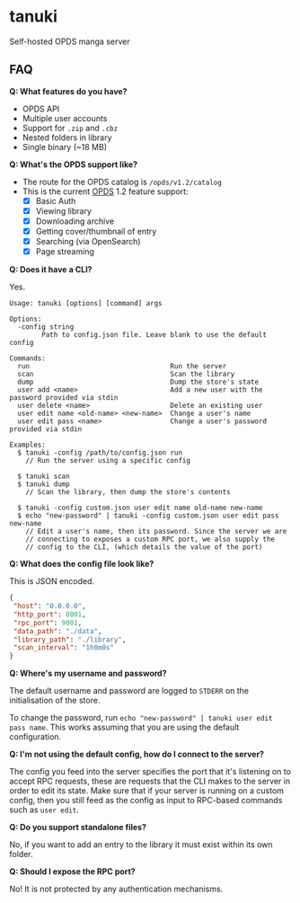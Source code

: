 # tanuki
Self-hosted OPDS manga server

## FAQ

**Q: What features do you have?**

- OPDS API
- Multiple user accounts
- Support for `.zip` and `.cbz`
- Nested folders in library
- Single binary (~18 MB)

**Q: What's the OPDS support like?**

- The route for the OPDS catalog is `/opds/v1.2/catalog`
- This is the current [OPDS](https://specs.opds.io/) 1.2 feature support:
    - [x] Basic Auth
    - [x] Viewing library
    - [x] Downloading archive
    - [x] Getting cover/thumbnail of entry
    - [x] Searching (via OpenSearch)
    - [x] Page streaming

**Q: Does it have a CLI?**

Yes.

```console
Usage: tanuki [options] [command] args

Options:
  -config string
        Path to config.json file. Leave blank to use the default config

Commands:
  run                                   Run the server
  scan                                  Scan the library
  dump                                  Dump the store's state
  user add <name>                       Add a new user with the password provided via stdin
  user delete <name>                    Delete an existing user
  user edit name <old-name> <new-name>  Change a user's name
  user edit pass <name>                 Change a user's password provided via stdin

Examples:
  $ tanuki -config /path/to/config.json run
    // Run the server using a specific config

  $ tanuki scan
  $ tanuki dump
    // Scan the library, then dump the store's contents

  $ tanuki -config custom.json user edit name old-name new-name
  $ echo "new-password" | tanuki -config custom.json user edit pass new-name
    // Edit a user's name, then its password. Since the server we are 
    // connecting to exposes a custom RPC port, we also supply the 
    // config to the CLI, (which details the value of the port)
```

**Q: What does the config file look like?**

This is JSON encoded.

```json
{
 "host": "0.0.0.0",
 "http_port": 8001,
 "rpc_port": 9001,
 "data_path": "./data",
 "library_path": "./library",
 "scan_interval": "1h0m0s"
}
```

**Q: Where's my username and password?**

The default username and password are logged to `STDERR` 
on the initialisation of the store.

To change the password, run `echo "new-password" | tanuki user edit pass name`. 
This works assuming that you are using the default configuration.

**Q: I'm not using the default config, how do I connect to the server?**

The config you feed into the server specifies the port that 
it's listening on to accept RPC requests, these are requests 
that the CLI makes to the server in order to edit its state. 
Make sure that if your server is running on a custom config,
then you still feed as the config as input to RPC-based commands
such as `user edit`.

**Q: Do you support standalone files?**

No, if you want to add an entry to the library it must exist
within its own folder.

**Q: Should I expose the RPC port?**

No! It is not protected by any authentication mechanisms.